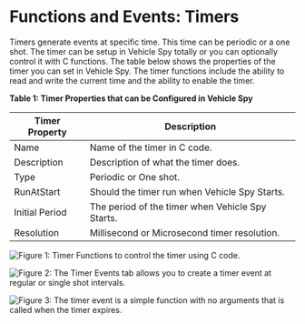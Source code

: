 # Functions and Events: Timers

Timers generate events at specific time.  This time can be periodic or a one shot. The timer can be setup in Vehicle Spy totally or you can optionally control it with C functions. The table below shows the properties of the timer you can set in Vehicle Spy. The timer functions include the ability to read and write the current time and the ability to enable the timer.

**Table 1: Timer Properties that can be Configured in Vehicle Spy**

| Timer Property | Description                                      |
| -------------- | ------------------------------------------------ |
| Name           | Name of the timer in C code.                     |
| Description    | Description of what the timer does.              |
| Type           | Periodic or One shot.                            |
| RunAtStart     | Should the timer run when Vehicle Spy Starts.    |
| Initial Period | The period of the timer when Vehicle Spy Starts. |
| Resolution     | Millisecond or Microsecond timer resolution.     |

![Figure 1: Timer Functions to control the timer using C code.](../../../../.gitbook/assets/timer\_functions.gif)

![Figure 2: The Timer Events tab allows you to create a timer event at regular or single shot intervals.](../../../../.gitbook/assets/timer\_event.gif)

![Figure 3: The timer event is a simple function with no arguments that is called when the timer expires.](../../../../.gitbook/assets/timer\_event\_code.gif)
